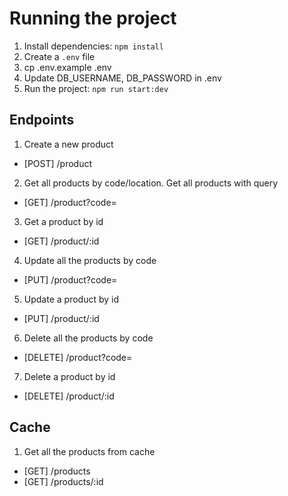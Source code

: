 # Running the project

1. Install dependencies: `npm install`
2. Create a `.env` file
3. cp .env.example .env
4. Update DB_USERNAME, DB_PASSWORD in .env
5. Run the project: `npm run start:dev`

## Endpoints

1. Create a new product

- [POST] /product

2. Get all products by code/location. Get all products with query

- [GET] /product?code=

3. Get a product by id

- [GET] /product/:id

4. Update all the products by code

- [PUT] /product?code=

5. Update a product by id

- [PUT] /product/:id

6. Delete all the products by code

- [DELETE] /product?code=

7. Delete a product by id

- [DELETE] /product/:id

## Cache

1. Get all the products from cache

- [GET] /products
- [GET] /products/:id
